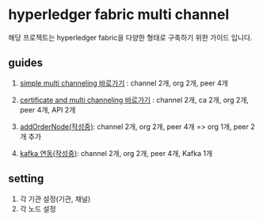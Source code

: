 # hyperledger fabric multi channel 

해당 프로젝트는 hyperledger fabric을 다양한 형태로 구축하기 위한 가이드 입니다.



## guides

1. [simple multi channeling 바로가기](https://github.com/pjt3591oo/hyperledger-fabric-multi-channel/tree/master/1.simpleMultiChanneling) : channel 2개, org 2개, peer 4개
1. [certificate and multi channeling 바로가기](https://github.com/pjt3591oo/hyperledger-fabric-multi-channel/tree/master/2.certificateMultiChanneling) : channel 2개, ca 2개, org 2개, peer 4개, API 2개

3. [addOrderNode(작성중)](https://github.com/pjt3591oo/hyperledger-fabric-multi-channel): channel 2개, org 2개, peer 4개 => org 1개, peer 2개 추가

4. [kafka 연동(작성중)](https://github.com/pjt3591oo/hyperledger-fabric-multi-channel): channel 2개, org 2개, peer 4개, Kafka 1개


## setting

1. 각 기관 설정(기관, 채널)
2. 각 노드 설정





